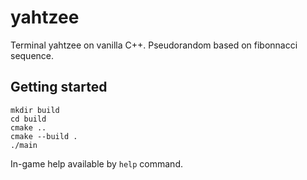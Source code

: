 # yahtzee

Terminal yahtzee on vanilla C++. Pseudorandom based on fibonnacci sequence.

## Getting started

```
mkdir build
cd build
cmake ..
cmake --build .
./main
```

In-game help available by `help` command.